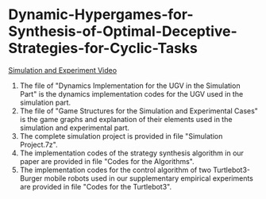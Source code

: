 # Dynamic-Hypergames-for-Synthesis-of-Optimal-Deceptive-Strategies-for-Cyclic-Tasks
[Simulation and Experiment Video](https://www.youtube.com/watch?v=LwhK8Ha0DjM)

1. The file of "Dynamics Implementation for the UGV in the Simulation Part" is the dynamics implementation codes for the UGV used in the simulation part.
2. The file of "Game Structures for the Simulation and Experimental Cases" is the game graphs and explanation of their elements used in the simulation and experimental part.
3. The complete simulation project is provided in file "Simulation Project.7z".
4. The implementation codes of the strategy synthesis algorithm in our paper are provided in file "Codes for the Algorithms".
5. The implementation codes for the control algorithm of two Turtlebot3-Burger mobile robots used in our supplementary empirical experiments are provided in file "Codes for the Turtlebot3".
